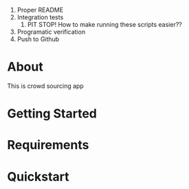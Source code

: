 1. Proper README 
2. Integration tests
    1. PIT STOP! How to make running these scripts easier??
3. Programatic verification
4. Push to Github

# About
This is crowd sourcing app 

# Getting Started

# Requirements

# Quickstart